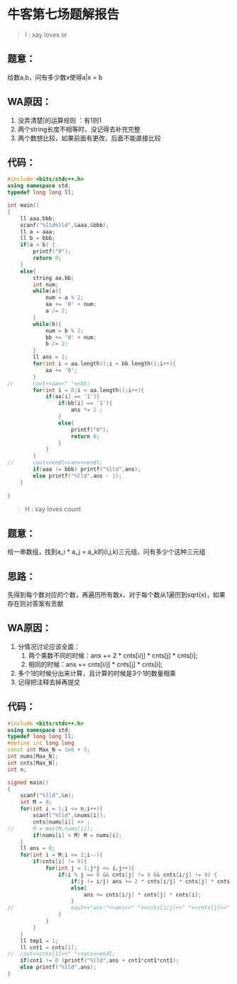 # 牛客第七场题解报告

> I : xay loves or

## 题意：
给数a,b，问有多少数x使得a|x = b
## WA原因：

1. 没弄清楚|的运算规则 ：有1则1
2. 两个string长度不相等时，没记得去补充完整
3. 两个数想比较，如果前面有更改，后面不能直接比较

## 代码：

```c++
#include <bits/stdc++.h>
using namespace std;
typedef long long ll;

int main()
{
	ll aaa,bbb;
	scanf("%lld%lld",&aaa,&bbb);
	ll a = aaa;
	ll b = bbb;
	if(a > b) {
		printf("0");
		return 0;
	}
	else{
		string aa,bb;
		int num;
		while(a){
			num = a % 2;
			aa += '0' + num;
			a /= 2;
		}
		while(b){
			num = b % 2;
			bb += '0' + num;
			b /= 2;
		}
		ll ans = 1;
		for(int i = aa.length();i < bb.length();i++){
			aa += '0';
		}
//		cout<<aa<<" "<<bb;
		for(int i = 0;i < aa.length();i++){
			if(aa[i] == '1'){
				if(bb[i] == '1'){
					ans *= 2 ;
				}
				else{
					printf("0");
					return 0;
				}
			}
		}
//		cout<<endl<<ans<<endl;
		if(aaa != bbb) printf("%lld",ans);
		else printf("%lld",ans - 1);
	}
	
}
```



> H : xay loves count

## 题意：

给一串数组，找到a_i * a_j = a_k的(i,j,k)三元组，问有多少个这种三元组

## 思路：

先得到每个数对应的个数，再遍历所有数x，对于每个数从1遍历到sqrt(x)，如果存在则对答案有贡献

## WA原因：

1. 分情况讨论应该全面：
   1. 两个乘数不同的时候：ans += 2 * cnts[i/j] * cnts[j] * cnts[i];
   2. 相同的时候：ans += cnts[i/j] * cnts[j] * cnts[i];
2. 多个1的时候分出来计算，且计算的时候是3个1的数量相乘
3. 记得把注释去掉再提交

## 代码：

```c++
#include <bits/stdc++.h>
using namespace std;
typedef long long ll;
#define int long long
const int Max_N = 1e6 + 5;
int nums[Max_N];
int cnts[Max_N];
int n;

signed main()
{
	scanf("%lld",&n);
	int M = 0;
	for(int i = 1;i <= n;i++){
		scanf("%lld",&nums[i]);
		cnts[nums[i]] ++ ;
//		M = max(M,nums[i]);
		if(nums[i] > M) M = nums[i]; 
	}
	ll ans = 0;
	for(int i = M;i >= 2;i--){
		if(cnts[i] != 0){
			for(int j = 1;j*j <= i;j++){
				if(i % j == 0 && cnts[j] != 0 && cnts[i/j] != 0) {
					if(j != i/j) ans += 2 * cnts[i/j] * cnts[j] * cnts[i];
					else{
						ans += cnts[i/j] * cnts[j] * cnts[i];
					}
//					cout<<"ans:"<<ans<<" "<<cnts[i/j]<<" "<<cnts[j]<<" "<<i<<" "<<j<<endl;
				}
			}
		}
	}
	ll tmp1 = 1;
	ll cnt1 = cnts[1];
//	cout<<cnts[1]<<" "<<ans<<endl;
	if(cnt1 != 0 )printf("%lld",ans + cnt1*cnt1*cnt1);
	else printf("%lld",ans);
}
```









